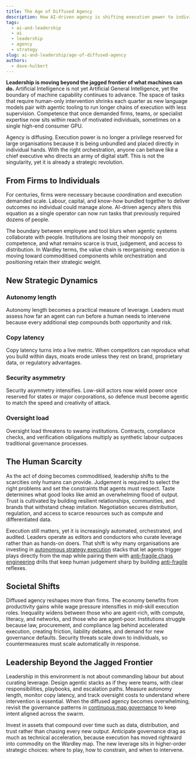 ```yaml
---
title: The Age of Diffused Agency
description: How AI-driven agency is shifting execution power to individuals and redefining leadership priorities.
tags:
  - ai-and-leadership
  - ai
  - leadership
  - agency
  - strategy
slug: ai-and-leadership/age-of-diffused-agency
authors:
  - dave-hulbert
---
```


**Leadership is moving beyond the jagged frontier of what machines can do.** Artificial Intelligence is not yet Artificial General Intelligence, yet the boundary of machine capability continues to advance. The space of tasks that require human-only intervention shrinks each quarter as new language models pair with agentic tooling to run longer chains of execution with less supervision. Competence that once demanded firms, teams, or specialist expertise now sits within reach of motivated individuals, sometimes on a single high-end consumer GPU.

Agency is diffusing. Execution power is no longer a privilege reserved for large organisations because it is being unbundled and placed directly in individual hands. With the right orchestration, anyone can behave like a chief executive who directs an army of digital staff. This is not the singularity, yet it is already a strategic revolution.

<!-- truncate -->

## From Firms to Individuals

For centuries, firms were necessary because coordination and execution demanded scale. Labour, capital, and know-how bundled together to deliver outcomes no individual could manage alone. AI-driven agency alters this equation as a single operator can now run tasks that previously required dozens of people.

The boundary between employee and tool blurs when agentic systems collaborate with people. Institutions are losing their monopoly on competence, and what remains scarce is trust, judgement, and access to distribution. In Wardley terms, the value chain is reorganising: execution is moving toward commoditised components while orchestration and positioning retain their strategic weight.

## New Strategic Dynamics

### Autonomy length

Autonomy length becomes a practical measure of leverage. Leaders must assess how far an agent can run before a human needs to intervene because every additional step compounds both opportunity and risk.

### Copy latency

Copy latency turns into a live metric. When competitors can reproduce what you build within days, moats erode unless they rest on brand, proprietary data, or regulatory advantages.

### Security asymmetry

Security asymmetry intensifies. Low-skill actors now wield power once reserved for states or major corporations, so defence must become agentic to match the speed and creativity of attack.

### Oversight load

Oversight load threatens to swamp institutions. Contracts, compliance checks, and verification obligations multiply as synthetic labour outpaces traditional governance processes.

## The Human Scarcity

As the act of doing becomes commoditised, leadership shifts to the scarcities only humans can provide. Judgement is required to select the right problems and set the constraints that agents must respect. Taste determines what good looks like amid an overwhelming flood of output. Trust is cultivated by building resilient relationships, communities, and brands that withstand cheap imitation. Negotiation secures distribution, regulation, and access to scarce resources such as compute and differentiated data.

Execution still matters, yet it is increasingly automated, orchestrated, and audited. Leaders operate as editors and conductors who curate leverage rather than as hands-on doers. That shift is why many organisations are investing in [autonomous strategy execution](/blog/ai-and-leadership/autonomous-strategy-execution) stacks that let agents trigger plays directly from the map while pairing them with [anti-fragile chaos engineering](/blog/ai-and-leadership/anti-fragile-chaos-engineering) drills that keep human judgement sharp by building [anti-fragile](/terms/anti-fragile) reflexes.

## Societal Shifts

Diffused agency reshapes more than firms. The economy benefits from productivity gains while wage pressure intensifies in mid-skill execution roles. Inequality widens between those who are agent-rich, with compute, literacy, and networks, and those who are agent-poor. Institutions struggle because law, procurement, and compliance lag behind accelerated execution, creating friction, liability debates, and demand for new governance defaults. Security threats scale down to individuals, so countermeasures must scale automatically in response.

## Leadership Beyond the Jagged Frontier

Leadership in this environment is not about commanding labour but about curating leverage. Design agentic stacks as if they were teams, with clear responsibilities, playbooks, and escalation paths. Measure autonomy length, monitor copy latency, and track oversight costs to understand where intervention is essential. When the diffused agency becomes overwhelming, revisit the governance patterns in [continuous map governance](/blog/ai-and-leadership/continuous-map-governance) to keep intent aligned across the swarm.

Invest in assets that compound over time such as data, distribution, and trust rather than chasing every new output. Anticipate governance drag as much as technical acceleration, because execution has moved rightward into commodity on the Wardley map. The new leverage sits in higher-order strategic choices: where to play, how to constrain, and when to intervene.
